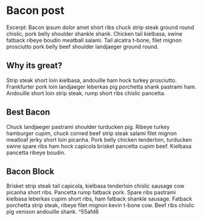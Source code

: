 # Bacon post

Excerpt: Bacon ipsum dolor amet short ribs chuck strip steak ground round chislic, pork belly shoulder shankle shank. Chicken tail kielbasa, swine fatback ribeye boudin meatball salami. Tail alcatra t-bone, filet mignon prosciutto pork belly beef shoulder landjaeger ground round.

## Why its great?

Strip steak short loin kielbasa, andouille ham hock turkey prosciutto. Frankfurter pork loin landjaeger leberkas pig porchetta shank pastrami ham. Andouille short loin strip steak, rump short ribs chislic pancetta.

## Best Bacon

Chuck landjaeger pastrami shoulder turducken pig. Ribeye turkey hamburger cupim, chuck corned beef strip steak salami filet mignon meatloaf jerky short loin picanha. Pork belly chicken tenderloin, turducken swine spare ribs ham hock capicola brisket pancetta cupim beef. Kielbasa pancetta ribeye boudin.

## Bacon Block

Brisket strip steak tail capicola, kielbasa tenderloin chislic sausage cow picanha short ribs. Pancetta rump fatback pork. Spare ribs pastrami kielbasa leberkas cupim short ribs, ham fatback shankle sausage. Fatback porchetta strip steak, ribeye filet mignon kevin t-bone cow. Beef ribs chislic pig venison andouille shank. ^55afd6
